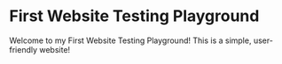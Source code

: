 # First Website Testing Playground

Welcome to my First Website Testing Playground! This is a simple, user-friendly website!